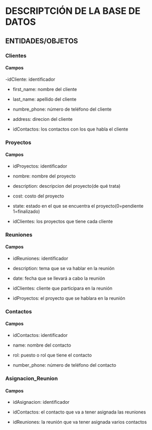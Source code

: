 # DESCRIPTCIÓN DE LA BASE DE DATOS

## ENTIDADES/OBJETOS

### Clientes

#### Campos

-idCliente: identificador

- first_name: nombre del cliente

- last_name: apellido del cliente

- numbre_phone: número de teléfono del cliente

- address: direcion del cliente 

- idContactos: los contactos con los que habla el cliente

### Proyectos

#### Campos

- idProyectos: identificador

- nombre: nombre del proyecto

- description: descripcion del proyecto(de qué trata)

- cost: costo del proyecto

- state: estado en el que se encuentra el proyecto(0=pendiente 1=finalizado)

- idClientes: los proyectos que tiene cada cliente


### Reuniones

#### Campos

- idReuniones: identificador

- description: tema que se va hablar en la reunión

- date: fecha que se llevará a cabo la reunión

- idClientes: cliente que participara en la reunión

- idProyectos: el proyecto que se hablara en la reunión

### Contactos

#### Campos

- idContactos: identificador

- name: nombre del contacto

- rol: puesto o rol que tiene el contacto

- number_phone: número de teléfono del contacto

### Asignacion_Reunion

#### Campos

- idAsignacion: identificador

- idContactos: el contacto que va a tener asignada las reuniones

- idReuniones: la reunión que va tener asignada varios contactos 